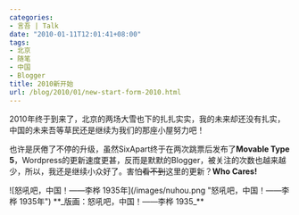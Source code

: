 ```yaml
---
categories:
- 言吾 | Talk
date: "2010-01-11T12:01:41+08:00"
tags:
- 北京
- 随笔
- 中国
- Blogger
title: 2010新开始
url: /blog/2010/01/new-start-form-2010.html
---
```

2010年终于到来了，北京的两场大雪也下的扎扎实实，我的未来却还没有扎实，中国的未来吾等草民还是继续为我们的那座小屋努力吧！

也许是厌倦了不停的升级，虽然SixApart终于在两次跳票后发布了**Movable Type 5**，Wordpress的更新速度更甚，反而是默默的Blogger，被关注的次数也越来越少，所以，我还是继续小众好了。害怕~~看不到~~这里的更新？**Who Cares!**

<span class="center">
  ![怒吼吧，中国！——李桦 1935年](/images/nuhou.png "怒吼吧，中国！——李桦 1935年")  
**_版画：怒吼吧，中国！——李桦 1935_**
</span>